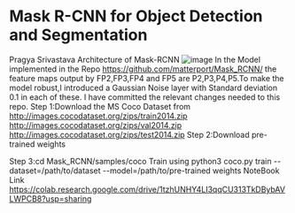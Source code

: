 # Mask R-CNN for Object Detection and Segmentation
Pragya Srivastava
Architecture of Mask-RCNN
![image](https://user-images.githubusercontent.com/65613793/141168247-7134d77b-f9c0-4c6c-863a-610123d9a177.png)
In the Model implemented in the Repo https://github.com/matterport/Mask_RCNN/ the feature maps output by FP2,FP3,FP4 and FP5 are P2,P3,P4,P5.To make the model robust,I introduced a Gaussian Noise layer with Standard deviation 0.1 in each of these.
I have committed the relevant changes needed to this repo.
Step 1:Download the MS Coco Dataset from http://images.cocodataset.org/zips/train2014.zip
                                         http://images.cocodataset.org/zips/val2014.zip
                                         http://images.cocodataset.org/zips/test2014.zip
 Step 2:Download pre-trained weights
 
 Step 3:cd Mask_RCNN/samples/coco
 Train using python3 coco.py train --dataset=/path/to/dataset --model=/path/to/pre-trained weights
 NoteBook Link https://colab.research.google.com/drive/1tzhUNHY4LI3qqCU313TkDBybAVLWPCB8?usp=sharing
